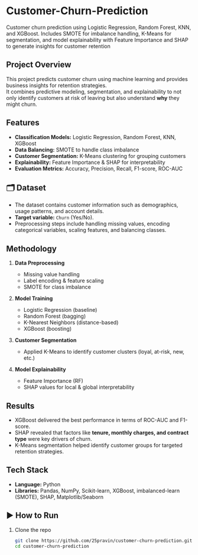 # Customer-Churn-Prediction
Customer churn prediction using Logistic Regression, Random Forest, KNN, and XGBoost. Includes SMOTE for imbalance handling, K-Means for segmentation, and model explainability with Feature Importance and SHAP to generate insights for customer retention
##  Project Overview
This project predicts customer churn using machine learning and provides business insights for retention strategies.  
It combines predictive modeling, segmentation, and explainability to not only identify customers at risk of leaving but also understand **why** they might churn.


##  Features
- **Classification Models:** Logistic Regression, Random Forest, KNN, XGBoost  
- **Data Balancing:** SMOTE to handle class imbalance  
- **Customer Segmentation:** K-Means clustering for grouping customers  
- **Explainability:** Feature Importance & SHAP for interpretability  
- **Evaluation Metrics:** Accuracy, Precision, Recall, F1-score, ROC-AUC  
## 🗂 Dataset
- The dataset contains customer information such as demographics, usage patterns, and account details.  
- **Target variable:** `Churn` (Yes/No).  
- Preprocessing steps include handling missing values, encoding categorical variables, scaling features, and balancing classes.

##  Methodology
1. **Data Preprocessing**  
   - Missing value handling  
   - Label encoding & feature scaling  
   - SMOTE for class imbalance  

2. **Model Training**  
   - Logistic Regression (baseline)  
   - Random Forest (bagging)  
   - K-Nearest Neighbors (distance-based)  
   - XGBoost (boosting)  

3. **Customer Segmentation**  
   - Applied K-Means to identify customer clusters (loyal, at-risk, new, etc.)  

4. **Model Explainability**  
   - Feature Importance (RF)  
   - SHAP values for local & global interpretability  


## Results
- XGBoost delivered the best performance in terms of ROC-AUC and F1-score.  
- SHAP revealed that factors like **tenure, monthly charges, and contract type** were key drivers of churn.  
- K-Means segmentation helped identify customer groups for targeted retention strategies.  


##  Tech Stack
- **Language:** Python  
- **Libraries:** Pandas, NumPy, Scikit-learn, XGBoost, imbalanced-learn (SMOTE), SHAP, Matplotlib/Seaborn  


## ▶️ How to Run
1. Clone the repo  
   ```bash
   git clone https://github.com/25pravin/customer-churn-prediction.git
   cd customer-churn-prediction
